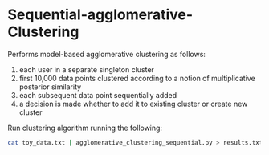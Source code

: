 # Sequential-agglomerative-Clustering
Performs model-based agglomerative clustering as follows:

1. each user in a separate singleton cluster<br /> 
2. first 10,000 data points clustered according to a notion of multiplicative posterior similarity<br /> 
3. each subsequent data point sequentially added<br /> 
4. a decision is made whether to add it to existing cluster or create new cluster


Run clustering algorithm running the following:

```bash
cat toy_data.txt | agglomerative_clustering_sequential.py > results.txt
```
